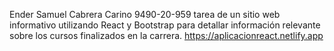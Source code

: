 Ender Samuel Cabrera Carino
9490-20-959
tarea de un sitio web informativo utilizando React y Bootstrap para detallar información relevante sobre los cursos finalizados en la carrera. 
https://aplicacionreact.netlify.app
